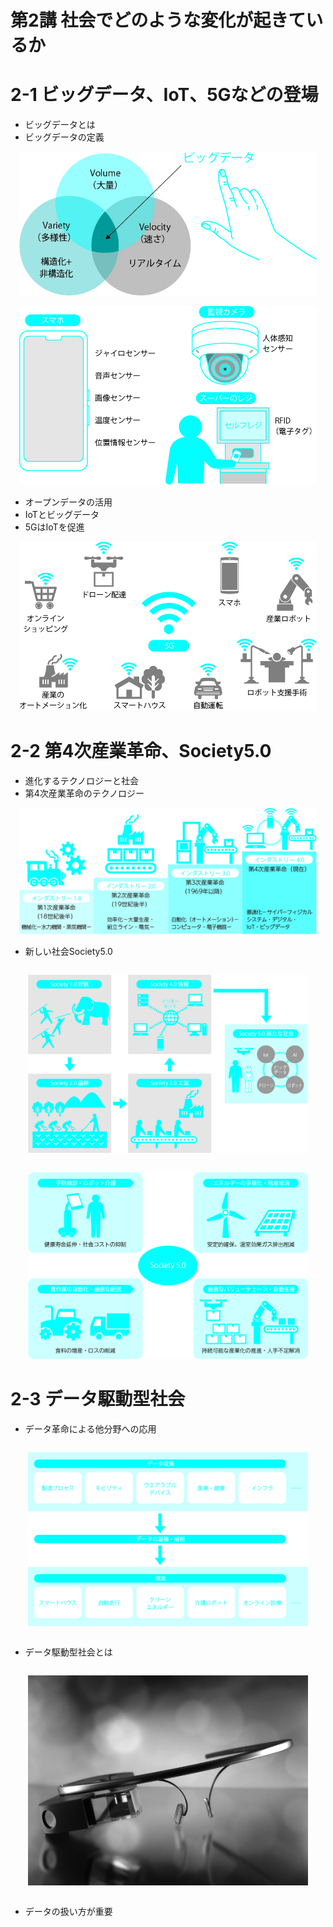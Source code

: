 # 第2講 社会でどのような変化が起きているか

# 2-1 ビッグデータ、IoT、5Gなどの登場
- ビッグデータとは
- ビッグデータの定義
<div style="margin: 1em">
  <img src="./images/chap02/2-1.jpg" widht="50%">
</div>
<div style="margin: 1em">
  <img src="./images/chap02/2-2.jpg" widht="50%">
</div>

- オープンデータの活用
- IoTとビッグデータ
- 5GはIoTを促進
<div style="margin: 1em">
  <img src="./images/chap02/2-3.jpg" widht="50%">
</div>

# 2-2 第4次産業革命、Society5.0
- 進化するテクノロジーと社会
- 第4次産業革命のテクノロジー
<div style="margin: 1em">
  <img src="./images/chap02/2-4.jpg" widht="50%">
</div>

- 新しい社会Society5.0
<div style="margin: 2em">
  <img src="./images/chap02/2-5.jpg" widht="50%">
</div>
<div style="margin: 2em">
  <img src="./images/chap02/2-6.jpg" widht="50%">
</div>

# 2-3 データ駆動型社会
- データ革命による他分野への応用
<div style="margin: 2em">
  <img src="./images/chap02/2-7.jpg" widht="50%">
</div>

- データ駆動型社会とは
<div style="margin: 2em">
  <img src="./images/chap02/2-8.jpg" widht="50%">
</div>

- データの扱い方が重要